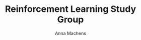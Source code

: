 ---
title: Reinforcement Learning Study Group
author: Anna Machens
keywords:
  - REINFORCEMENT LEARNING COMMUNITY
  - REINFORCEMENT LEARNING COMMUNITY/ STUDY GROUP - INVITE FOR THE WEBPAGE CALENDAR
  - Reinforcement Learning Community/ Study Group - invite for the webpage calendar
  - Reinforcement Learning Community
  - Reinforcement Learning Study Group
---